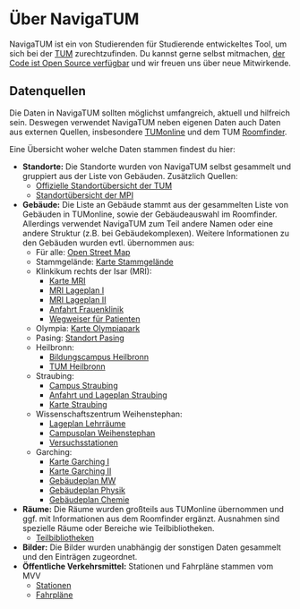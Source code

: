 # Über NavigaTUM

NavigaTUM ist ein von Studierenden für Studierende entwickeltes Tool, um sich bei der [TUM](https://tum.de) zurechtzufinden.
Du kannst gerne selbst mitmachen, [der Code ist Open Source verfügbar](https://github.com/TUM-Dev/navigatum) und wir freuen uns über neue Mitwirkende.

## Datenquellen

Die Daten in NavigaTUM sollten möglichst umfangreich, aktuell und hilfreich sein.
Deswegen verwendet NavigaTUM neben eigenen Daten auch Daten aus externen Quellen,
insbesondere [TUMonline](https://campus.tum.de) und dem
TUM [Roomfinder](https://portal.mytum.de/campus/roomfinder).

Eine Übersicht woher welche Daten stammen findest du hier:

- **Standorte:** Die Standorte wurden von NavigaTUM selbst gesammelt und gruppiert aus der Liste von Gebäuden. Zusätzlich Quellen:
  - [Offizielle Standortübersicht der TUM](https://www.tum.de/die-tum/die-universitaet/standorte)
  - [Standortübersicht der MPI](https://mpi.fs.tum.de/neu-an-der-tum/standorte/)
- **Gebäude:** Die Liste an Gebäude stammt aus der gesammelten Liste von Gebäuden in TUMonline, sowie der Gebäudeauswahl im Roomfinder. Allerdings verwendet NavigaTUM zum Teil andere Namen oder eine andere Struktur (z.B. bei Gebäudekomplexen). Weitere Informationen zu den Gebäuden wurden evtl. übernommen aus:
  - Für alle: [Open Street Map](https://www.openstreetmap.org)
  - Stammgelände: [Karte Stammgelände](https://portal.mytum.de/campus/stammgelaende/TUM_Campus_Muenchen_klein)
  - Klinkikum rechts der Isar (MRI):
    - [Karte MRI](https://portal.mytum.de/campus/rechts_der_isar/mri)
    - [MRI Lageplan I](https://www.mri.tum.de/lageplaene-und-wegweiser)
    - [MRI Lageplan II](http://www.imi-muenchen.de/fileadmin/user_upload/pdf/MRI_Lageplan.pdf)
    - [Anfahrt Frauenklinik](http://www.frauenklinik.med.tum.de/inhalt/anfahrt)
    - [Wegweiser für Patienten](https://www.mri.tum.de/sites/default/files/seiten/wegweiser_patienten_ambulant_20200312_web.pdf)
  - Olympia: [Karte Olympiapark](https://portal.mytum.de/campus/olympiapark/olympiapark)
  - Pasing: [Standort Pasing](https://www.bgu.tum.de/gb/ueber-uns/standort-muenchen-pasing/)
  - Heilbronn:
    - [Bildungscampus Heilbronn](https://bildungscampus.hn/ueber-uns/leben-am-campus)
    - [TUM Heilbronn](https://www.wi.tum.de/tum-campus-heilbronn/welcome-tum-campus-heilbronn/)
  - Straubing:
    - [Campus Straubing](https://www.cs.tum.de/campus-straubing/campus/?lang=en)
    - [Anfahrt und Lageplan Straubing](https://www.cs.tum.de/campus-straubing/anfahrt-und-lageplan/)
    - [Karte Straubing](https://www.cs.tum.de/wp-content/uploads/2020/01/200127_TUM_Plan_Straubing_WEB.png)
  - Wissenschaftszentrum Weihenstephan:
    - [Lageplan Lehrräume](https://www.wzw.tum.de/fileadmin/lageplan/SoLS-Plan-Lehrraume.jpg)
    - [Campusplan Weihenstephan](https://www.gm.wzw.tum.de/en/campusplan-stand-oktober-2019/)
    - [Versuchsstationen](https://www.wzw.tum.de/?id=239)
  - Garching:
    - [Karte Garching I](https://portal.mytum.de/campus/garching/TUM_Campus_Garching_web)
    - [Karte Garching II](https://www.forschung-garching.tum.de/fileadmin/w00btp/www/00_Startseite_normal/161015_KarteGarchingKomplett_RGB.pdf)
    - [Gebäudeplan MW](https://www.mw.tum.de/fileadmin/w00btx/mw/Fakultaet/Anfahrt/Lageplan_Gebaeude_MW.pdf)
    - [Gebäudeplan Physik](https://www.ph.tum.de/about/visit/TUM_Physik_Orientierungsplan.pdf)
    - [Gebäudeplan Chemie](https://www.ch.tum.de/fileadmin/tuchfak/www/Lageplan/Infoblatt_2020-06.pdf)
- **Räume:** Die Räume wurden großteils aus TUMonline übernommen und ggf. mit Informationen aus dem Roomfinder ergänzt. Ausnahmen sind spezielle Räume oder Bereiche wie Teilbibliotheken.
  - [Teilbibliotheken](https://www.ub.tum.de/teilbibliotheken)
- **Bilder:** Die Bilder wurden unabhängig der sonstigen Daten gesammelt und den Einträgen zugeordnet.
- **Öffentliche Verkehrsmittel:** Stationen und Fahrpläne stammen vom MVV
  - [Stationen](https://www.mvv-muenchen.de/fahrplanauskunft/fuer-entwickler/opendata/index.html)
  - [Fahrpläne](https://www.mvv-muenchen.de/fahrplanauskunft/fuer-entwickler/homepage-services/index.html)